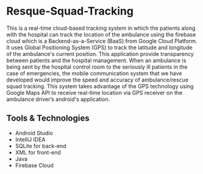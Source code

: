 # Resque-Squad-Tracking

This is a real-time cloud-based tracking system in which the patients along with the hospital can track the location of the ambulance using the firebase cloud which is a Backend-as-a-Service (BaaS) from Google Cloud Platform. It uses Global Positioning System (GPS) to track the latitude and longitude of the ambulance's current position. This application provide transparency between patients and the hospital management. When an ambulance is being sent by the hospital control room to the seriously ill patients in the case of emergencies, the mobile communication system that we have developed would improve the speed and accuracy of ambulance/rescue squad tracking. This system takes advantage of the GPS technology using Google Maps API to receive real-time location via GPS receiver on the ambulance driver’s android's application. 

## Tools & Technologies
- Android Studio
- IntelliJ IDEA
- SQLite for back-end
- XML for front-end
- Java
- Firebase Cloud

  




